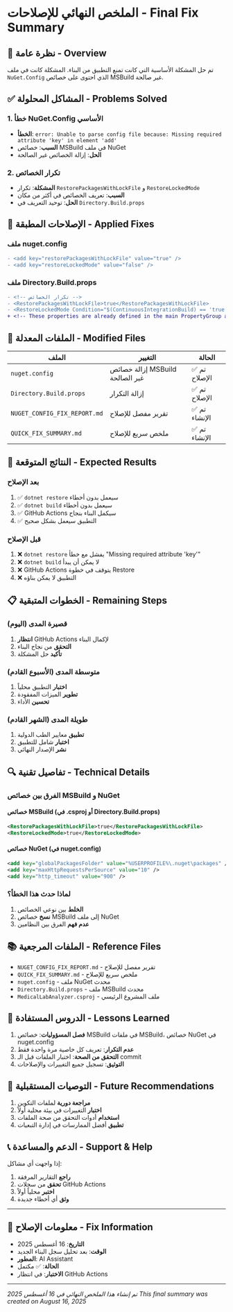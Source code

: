 # الملخص النهائي للإصلاحات - Final Fix Summary

## 🎯 نظرة عامة - Overview

تم حل المشكلة الأساسية التي كانت تمنع التطبيق من البناء. المشكلة كانت في ملف `NuGet.Config` الذي احتوى على خصائص MSBuild غير صالحة.

## ✅ المشاكل المحلولة - Problems Solved

### 1. خطأ NuGet.Config الأساسي
- **الخطأ**: `error: Unable to parse config file because: Missing required attribute 'key' in element 'add'`
- **السبب**: خصائص MSBuild في ملف NuGet
- **الحل**: إزالة الخصائص غير الصالحة

### 2. تكرار الخصائص
- **المشكلة**: تكرار `RestorePackagesWithLockFile` و `RestoreLockedMode`
- **السبب**: تعريف الخصائص في أكثر من مكان
- **الحل**: توحيد التعريف في `Directory.Build.props`

## 🔧 الإصلاحات المطبقة - Applied Fixes

### ملف nuget.config
```diff
- <add key="restorePackagesWithLockFile" value="true" />
- <add key="restoreLockedMode" value="false" />
```

### ملف Directory.Build.props
```diff
- <!-- تكرار الخصائص -->
- <RestorePackagesWithLockFile>true</RestorePackagesWithLockFile>
- <RestoreLockedMode Condition="$(ContinuousIntegrationBuild) == 'true'">true</RestoreLockedMode>
+ <!-- These properties are already defined in the main PropertyGroup above -->
```

## 📁 الملفات المعدلة - Modified Files

| الملف | التغيير | الحالة |
|-------|----------|---------|
| `nuget.config` | إزالة خصائص MSBuild غير الصالحة | ✅ تم الإصلاح |
| `Directory.Build.props` | إزالة التكرار | ✅ تم الإصلاح |
| `NUGET_CONFIG_FIX_REPORT.md` | تقرير مفصل للإصلاح | ✅ تم الإنشاء |
| `QUICK_FIX_SUMMARY.md` | ملخص سريع للإصلاح | ✅ تم الإنشاء |

## 🚀 النتائج المتوقعة - Expected Results

### بعد الإصلاح
1. ✅ `dotnet restore` سيعمل بدون أخطاء
2. ✅ `dotnet build` سيعمل بدون أخطاء
3. ✅ GitHub Actions سيكمل البناء بنجاح
4. ✅ التطبيق سيعمل بشكل صحيح

### قبل الإصلاح
1. ❌ `dotnet restore` يفشل مع خطأ "Missing required attribute 'key'"
2. ❌ `dotnet build` لا يمكن أن يبدأ
3. ❌ GitHub Actions يتوقف في خطوة Restore
4. ❌ التطبيق لا يمكن بناؤه

## 📋 الخطوات المتبقية - Remaining Steps

### قصيرة المدى (اليوم)
1. **انتظار** GitHub Actions لإكمال البناء
2. **التحقق** من نجاح البناء
3. **تأكيد** حل المشكلة

### متوسطة المدى (الأسبوع القادم)
1. **اختبار** التطبيق محلياً
2. **تطوير** الميزات المفقودة
3. **تحسين** الأداء

### طويلة المدى (الشهر القادم)
1. **تطبيق** معايير الطب الدولية
2. **اختبار** شامل للتطبيق
3. **نشر** الإصدار النهائي

## 🔍 تفاصيل تقنية - Technical Details

### الفرق بين خصائص MSBuild و NuGet

#### خصائص MSBuild (في .csproj أو Directory.Build.props)
```xml
<RestorePackagesWithLockFile>true</RestorePackagesWithLockFile>
<RestoreLockedMode>true</RestoreLockedMode>
```

#### خصائص NuGet (في nuget.config)
```xml
<add key="globalPackagesFolder" value="%USERPROFILE%\.nuget\packages" />
<add key="maxHttpRequestsPerSource" value="10" />
<add key="http_timeout" value="900" />
```

### لماذا حدث هذا الخطأ؟
1. **الخلط** بين نوعي الخصائص
2. **نسخ** خصائص MSBuild إلى ملف NuGet
3. **عدم فهم** الفرق بين النظامين

## 📚 الملفات المرجعية - Reference Files

- `NUGET_CONFIG_FIX_REPORT.md` - تقرير مفصل للإصلاح
- `QUICK_FIX_SUMMARY.md` - ملخص سريع للإصلاح
- `nuget.config` - ملف NuGet محدث
- `Directory.Build.props` - ملف MSBuild محدث
- `MedicalLabAnalyzer.csproj` - ملف المشروع الرئيسي

## 🎯 الدروس المستفادة - Lessons Learned

1. **فصل المسؤوليات**: خصائص MSBuild في ملفات MSBuild، خصائص NuGet في nuget.config
2. **عدم التكرار**: تعريف كل خاصية مرة واحدة فقط
3. **التحقق من الصحة**: اختبار الملفات قبل الـ commit
4. **التوثيق**: تسجيل جميع التغييرات والإصلاحات

## 🔮 التوصيات المستقبلية - Future Recommendations

1. **مراجعة دورية** لملفات التكوين
2. **اختبار** التغييرات في بيئة محلية أولاً
3. **استخدام** أدوات التحقق من صحة الملفات
4. **تطبيق** أفضل الممارسات في إدارة التبعيات

## 📞 الدعم والمساعدة - Support & Help

إذا واجهت أي مشاكل:
1. **راجع** التقارير المرفقة
2. **تحقق** من سجلات GitHub Actions
3. **اختبر** محلياً أولاً
4. **وثق** أي أخطاء جديدة

---

## 📅 معلومات الإصلاح - Fix Information

- **التاريخ**: 16 أغسطس 2025
- **الوقت**: بعد تحليل سجل البناء الجديد
- **المطور**: AI Assistant
- **الحالة**: ✅ مكتمل
- **الاختبار**: في انتظار GitHub Actions

---

*تم إنشاء هذا الملخص النهائي في 16 أغسطس 2025*
*This final summary was created on August 16, 2025*